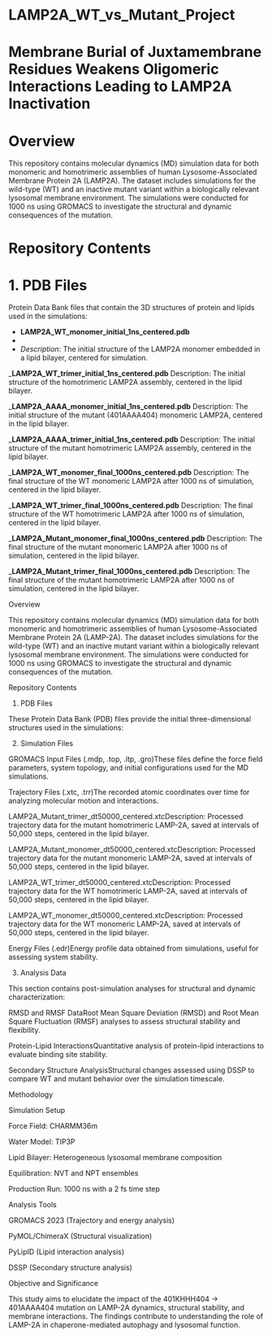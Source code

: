 # LAMP2A_WT_vs_Mutant_Project
# **Membrane Burial of Juxtamembrane Residues Weakens Oligomeric Interactions Leading to LAMP2A Inactivation**
# Overview
This repository contains molecular dynamics (MD) simulation data for both monomeric and homotrimeric assemblies of human Lysosome-Associated Membrane Protein 2A (LAMP2A). The dataset includes simulations for the wild-type (WT) and an inactive mutant variant within a biologically relevant lysosomal membrane environment. The simulations were conducted for 1000 ns using GROMACS to investigate the structural and dynamic consequences of the mutation.

# **Repository Contents**

#  1. PDB Files
Protein Data Bank files that contain the 3D structures of protein and lipids used in the simulations:

- **LAMP2A_WT_monomer_initial_1ns_centered.pdb**
-
- _Description_: The initial structure of the LAMP2A monomer embedded in a lipid bilayer, centered for simulation.

_**LAMP2A_WT_trimer_initial_1ns_centered.pdb**
Description: The initial structure of the homotrimeric LAMP2A assembly, centered in the lipid bilayer.

_**LAMP2A_AAAA_monomer_initial_1ns_centered.pdb**
Description: The initial structure of the mutant (401AAAA404) monomeric LAMP2A, centered in the lipid bilayer.

_**LAMP2A_AAAA_trimer_initial_1ns_centered.pdb**
Description: The initial structure of the mutant homotrimeric LAMP2A assembly, centered in the lipid bilayer.

_**LAMP2A_WT_monomer_final_1000ns_centered.pdb**
Description: The final structure of the WT monomeric LAMP2A after 1000 ns of simulation, centered in the lipid bilayer.

_**LAMP2A_WT_trimer_final_1000ns_centered.pdb**
Description: The final structure of the WT homotrimeric LAMP2A after 1000 ns of simulation, centered in the lipid bilayer.

_**LAMP2A_Mutant_monomer_final_1000ns_centered.pdb**
Description: The final structure of the mutant monomeric LAMP2A after 1000 ns of simulation, centered in the lipid bilayer.

_**LAMP2A_Mutant_trimer_final_1000ns_centered.pdb**
Description: The final structure of the mutant homotrimeric LAMP2A after 1000 ns of simulation, centered in the lipid bilayer.


Overview

This repository contains molecular dynamics (MD) simulation data for both monomeric and homotrimeric assemblies of human Lysosome-Associated Membrane Protein 2A (LAMP-2A). The dataset includes simulations for the wild-type (WT) and an inactive mutant variant within a biologically relevant lysosomal membrane environment. The simulations were conducted for 1000 ns using GROMACS to investigate the structural and dynamic consequences of the mutation.

Repository Contents

1. PDB Files

These Protein Data Bank (PDB) files provide the initial three-dimensional structures used in the simulations:

2. Simulation Files

GROMACS Input Files (.mdp, .top, .itp, .gro)These files define the force field parameters, system topology, and initial configurations used for the MD simulations.

Trajectory Files (.xtc, .trr)The recorded atomic coordinates over time for analyzing molecular motion and interactions.

LAMP2A_Mutant_trimer_dt50000_centered.xtcDescription: Processed trajectory data for the mutant homotrimeric LAMP-2A, saved at intervals of 50,000 steps, centered in the lipid bilayer.

LAMP2A_Mutant_monomer_dt50000_centered.xtcDescription: Processed trajectory data for the mutant monomeric LAMP-2A, saved at intervals of 50,000 steps, centered in the lipid bilayer.

LAMP2A_WT_trimer_dt50000_centered.xtcDescription: Processed trajectory data for the WT homotrimeric LAMP-2A, saved at intervals of 50,000 steps, centered in the lipid bilayer.

LAMP2A_WT_monomer_dt50000_centered.xtcDescription: Processed trajectory data for the WT monomeric LAMP-2A, saved at intervals of 50,000 steps, centered in the lipid bilayer.

Energy Files (.edr)Energy profile data obtained from simulations, useful for assessing system stability.

3. Analysis Data

This section contains post-simulation analyses for structural and dynamic characterization:

RMSD and RMSF DataRoot Mean Square Deviation (RMSD) and Root Mean Square Fluctuation (RMSF) analyses to assess structural stability and flexibility.

Protein-Lipid InteractionsQuantitative analysis of protein-lipid interactions to evaluate binding site stability.

Secondary Structure AnalysisStructural changes assessed using DSSP to compare WT and mutant behavior over the simulation timescale.

Methodology

Simulation Setup

Force Field: CHARMM36m

Water Model: TIP3P

Lipid Bilayer: Heterogeneous lysosomal membrane composition

Equilibration: NVT and NPT ensembles

Production Run: 1000 ns with a 2 fs time step

Analysis Tools

GROMACS 2023 (Trajectory and energy analysis)

PyMOL/ChimeraX (Structural visualization)

PyLipID (Lipid interaction analysis)

DSSP (Secondary structure analysis)

Objective and Significance

This study aims to elucidate the impact of the 401KHHH404 → 401AAAA404 mutation on LAMP-2A dynamics, structural stability, and membrane interactions. The findings contribute to understanding the role of LAMP-2A in chaperone-mediated autophagy and lysosomal function.




